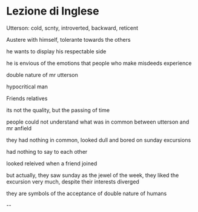 # Lezione di Inglese

Utterson: cold, scnty, introverted, backward, reticent

Austere with himself, tolerante towards the others

he wants to display his respectable side


he is envious of the emotions that people who make misdeeds experience


double nature of mr utterson

hypocritical man

Friends relatives

its not the quality, but the passing of time


people could not understand what was in common between utterson and mr anfield


they had nothing in common, looked dull and bored on sunday excursions

had nothing to say to each other

looked releived when a friend joined

but actually, they saw sunday as the jewel of the week, they liked the excursion very much, despite their interests diverged

they are symbols of the acceptance of double nature of humans


--
<!--stackedit_data:
eyJoaXN0b3J5IjpbMjEyMDU3MDE3Nyw2MTUzNzQyOTUsLTI0Mz
cxMzA2MSwtMTI2MzY5NTIxNl19
-->